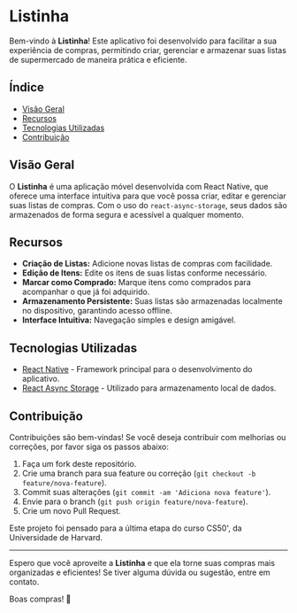 # Listinha

Bem-vindo à **Listinha**! Este aplicativo foi desenvolvido para facilitar a sua experiência de compras, permitindo criar, gerenciar e armazenar suas listas de supermercado de maneira prática e eficiente.

## Índice

- [Visão Geral](#visão-geral)
- [Recursos](#recursos)
- [Tecnologias Utilizadas](#tecnologias-utilizadas)
- [Contribuição](#contribuição)

## Visão Geral

O **Listinha** é uma aplicação móvel desenvolvida com React Native, que oferece uma interface intuitiva para que você possa criar, editar e gerenciar suas listas de compras. Com o uso do `react-async-storage`, seus dados são armazenados de forma segura e acessível a qualquer momento.

## Recursos

- **Criação de Listas:** Adicione novas listas de compras com facilidade.
- **Edição de Itens:** Edite os itens de suas listas conforme necessário.
- **Marcar como Comprado:** Marque itens como comprados para acompanhar o que já foi adquirido.
- **Armazenamento Persistente:** Suas listas são armazenadas localmente no dispositivo, garantindo acesso offline.
- **Interface Intuitiva:** Navegação simples e design amigável.

## Tecnologias Utilizadas

- [React Native](https://reactnative.dev/) - Framework principal para o desenvolvimento do aplicativo.
- [React Async Storage](https://react-native-async-storage.github.io/async-storage/) - Utilizado para armazenamento local de dados.

## Contribuição

Contribuições são bem-vindas! Se você deseja contribuir com melhorias ou correções, por favor siga os passos abaixo:

1. Faça um fork deste repositório.
2. Crie uma branch para sua feature ou correção (`git checkout -b feature/nova-feature`).
3. Commit suas alterações (`git commit -am 'Adiciona nova feature'`).
4. Envie para o branch (`git push origin feature/nova-feature`).
5. Crie um novo Pull Request.

Este projeto foi pensado para a última etapa do curso CS50', da Universidade de Harvard.

---

Espero que você aproveite a **Listinha** e que ela torne suas compras mais organizadas e eficientes! Se tiver alguma dúvida ou sugestão, entre em contato. 

Boas compras! 🛒
